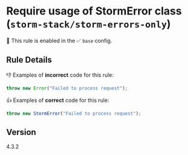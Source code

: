 # Require usage of StormError class (`storm-stack/storm-errors-only`)

💼 This rule is enabled in the ✅ `base` config.

<!-- end auto-generated rule header -->

## Rule Details

👎 Examples of **incorrect** code for this rule:

```js
throw new Error("Failed to process request");
```

👍 Examples of **correct** code for this rule:

```js
throw new StormError("Failed to process request");
```

## Version

4.3.2
